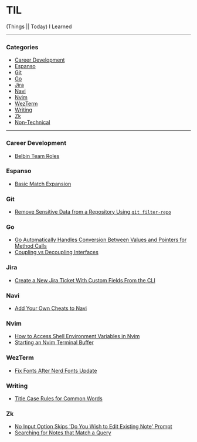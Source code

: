 # TIL

(Things || Today) I Learned

---

### Categories

<!-- vim-markdown-toc GFM -->

* [Career Development](#career-development)
* [Espanso](#espanso)
* [Git](#git)
* [Go](#go)
* [Jira](#jira)
* [Navi](#navi)
* [Nvim](#nvim)
* [WezTerm](#wezterm)
* [Writing](#writing)
* [Zk](#zk)
* [Non-Technical](#non-technical)

<!-- vim-markdown-toc -->

---

### Career Development

- [Belbin Team Roles](./career-development/belbin-team-roles.md)

### Espanso

- [Basic Match Expansion](./espanso/basic-match-expansion.md)

### Git

- [Remove Sensitive Data from a Repository Using `git filter-repo`](./git/remove-sensitive-data-from-a-repository-using-git-filter-repo.md)

### Go

- [Go Automatically Handles Conversion Between Values and Pointers for Method Calls](./go/go-automatically-handles-conversion-between-values-and-pointers-for-method-calls.md)
- [Coupling vs Decoupling Interfaces](./go/coupling-vs-decoupling-interfaces.md)

### Jira

- [Create a New Jira Ticket With Custom Fields From the CLI](./jira/create-a-new-jira-ticket-with-custom-fields-from-the-cli.md)

### Navi

- [Add Your Own Cheats to Navi](./navi/add-your-own-cheats-to-navi.md)

### Nvim

- [How to Access Shell Environment Variables in Nvim](./nvim/how-to-access-shell-environment-variables-in-nvim.md)
- [Starting an Nvim Terminal Buffer](./nvim/starting-an-nvim-terminal-buffer.md)

### WezTerm

- [Fix Fonts After Nerd Fonts Update](./wezterm/fix-fonts-after-nerd-fonts-update.md)

### Writing

- [Title Case Rules for Common Words](./writing/title-case-rules-for-common-words.md)

### Zk

- [No Input Option Skips 'Do You Wish to Edit Existing Note' Prompt](./zk/no-input-option-skips-do-you-wish-to-edit-existing-note-prompt.md)
- [Searching for Notes that Match a Query](./zk/searching-for-notes-that-match-a-query.md)

